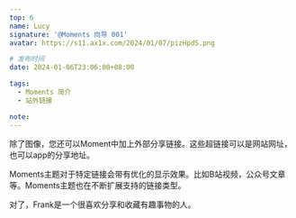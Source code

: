 ```yaml
---
top: 6
name: Lucy
signature: '@Moments 向导 001'
avatar: https://s11.ax1x.com/2024/01/07/pizHpdS.png

# 发布时间
date: 2024-01-06T23:06:00+08:00

tags:
  - Moments 简介
  - 站外链接

note: 
---
```


除了图像，您还可以Moment中加上外部分享链接。这些超链接可以是网站网址，也可以app的分享地址。

Moments主题对于特定链接会带有优化的显示效果。比如B站视频，公众号文章等。Moments主题也在不断扩展支持的链接类型。

对了，Frank是一个很喜欢分享和收藏有趣事物的人。
